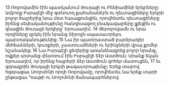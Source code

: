 13 Ռոբովամին էին պատկանում Յուդայի ու Բենիամինի երկրները: Ամբողջ Իսրայէլի մէջ գտնուող քահանաներն ու ղեւտացիները երկրի բոլոր ծայրերից նրա մօտ հաւաքուեցին, որովհետեւ ղեւտացիները իրենց սեփականութիւնը հանդիսացող բնակավայրերը լքեցին ու գնացին Յուդայի երկիրը՝ Երուսաղէմ. 14 Յերոբովամն ու նրա որդիները զրկել էին նրանց Տիրոջն սպասաւորելու պարտականութիւնից: 15 Նա իր պատրաստած բարձրադիր մեհեանների, կուռքերի, չաստուածների ու երինջների վրայ քրմեր նշանակեց: 16 Նա Իսրայէլի ցեղերից առանձնացրեց բոլոր նրանց, ովքեր սրտանց փնտռում էին Իսրայէլի Տէր Աստծուն: Սրանք եկան Երուսաղէմ, որ իրենց հայրերի Տէր Աստծուն զոհեր մատուցեն, 17 եւ զօրացրին Յուդայի երկրի թագաւորութիւնը: Երեք տարով հզօրացաւ Սողոմոնի որդի Ռոբովամը, որովհետեւ նա երեք տարի ընթացաւ Դաւթի ու Սողոմոնի ճանապարհներով:
